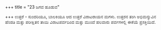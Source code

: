 +++
title = "23 ಜಗವ ಹೂಡುವ"

+++
ಉತ್ತರೆ - ಸುಂದರಿಯೂ, ಬಾಲಕಿಯೂ ಆದ ಉತ್ತರೆ ವಿರಾಟರಾಯನ ಮಗಳು. ಉತ್ತರನ ತಂಗಿ ಅಭಿಮನ್ಯುವಿನ ಹೆಂಡತಿ ಮತ್ತು ಪರೀಕ್ಷಿತನ ತಾಯಿ ವಿರಾಟಪರ್ವದಿಂದ ಮತ್ತು ಮುಂದೆ ಹಲವಾರು ಪರ್ವಗಳಲ್ಲಿ ಈಕೆಯೆ ಪ್ರಸಕ್ತಿಯಿದೆ.